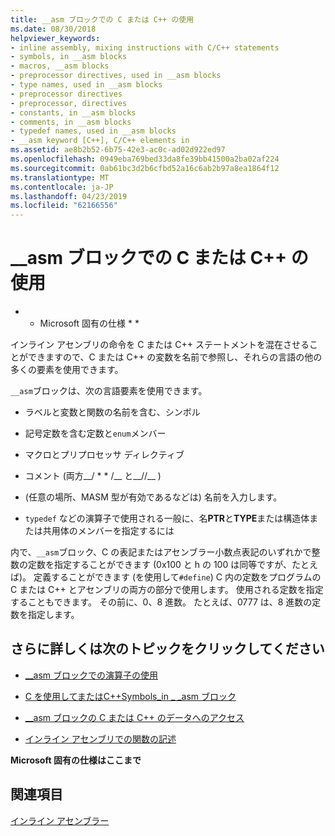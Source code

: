 ```yaml
---
title: __asm ブロックでの C または C++ の使用
ms.date: 08/30/2018
helpviewer_keywords:
- inline assembly, mixing instructions with C/C++ statements
- symbols, in __asm blocks
- macros, __asm blocks
- preprocessor directives, used in __asm blocks
- type names, used in __asm blocks
- preprocessor directives
- preprocessor, directives
- constants, in __asm blocks
- comments, in __asm blocks
- typedef names, used in __asm blocks
- __asm keyword [C++], C/C++ elements in
ms.assetid: ae8b2b52-6b75-42e3-ac0c-ad02d922ed97
ms.openlocfilehash: 0949eba769bed33da8fe39bb41500a2ba02af224
ms.sourcegitcommit: 0ab61bc3d2b6cfbd52a16c6ab2b97a8ea1864f12
ms.translationtype: MT
ms.contentlocale: ja-JP
ms.lasthandoff: 04/23/2019
ms.locfileid: "62166556"
---
```

# <a name="using-c-or-c-in-asm-blocks"></a>__asm ブロックでの C または C++ の使用

* * Microsoft 固有の仕様 * *

インライン アセンブリの命令を C または C++ ステートメントを混在させることができますので、C または C++ の変数を名前で参照し、それらの言語の他の多くの要素を使用できます。

`__asm`ブロックは、次の言語要素を使用できます。

- ラベルと変数と関数の名前を含む、シンボル

- 記号定数を含む定数と`enum`メンバー

- マクロとプリプロセッサ ディレクティブ

- コメント (両方__/ \* \* /__ と__//__ )

- (任意の場所、MASM 型が有効であるなどは) 名前を入力します。

- `typedef` などの演算子で使用される一般に、名**PTR**と**TYPE**または構造体または共用体のメンバーを指定するには

内で、`__asm`ブロック、C の表記またはアセンブラー小数点表記のいずれかで整数の定数を指定することができます (0x100 と h の 100 は同等ですが、たとえば)。 定義することができます (を使用して`#define`) C 内の定数をプログラムの C または C++ とアセンブリの両方の部分で使用します。 使用される定数を指定することもできます。 その前に、0、8 進数。 たとえば、0777 は、8 進数の定数を指定します。

## <a name="what-do-you-want-to-know-more-about"></a>さらに詳しくは次のトピックをクリックしてください

- [__asm ブロックでの演算子の使用](../../assembler/inline/using-operators-in-asm-blocks.md)

- [C を使用してまたはC++Symbols_in _ _asm ブロック](../../assembler/inline/using-c-or-cpp-symbols-in-asm-blocks.md)

- [__asm ブロックの C または C++ のデータへのアクセス](../../assembler/inline/accessing-c-or-cpp-data-in-asm-blocks.md)

- [インライン アセンブリでの関数の記述](../../assembler/inline/writing-functions-with-inline-assembly.md)

**Microsoft 固有の仕様はここまで**

## <a name="see-also"></a>関連項目

[インライン アセンブラー](../../assembler/inline/inline-assembler.md)<br/>
